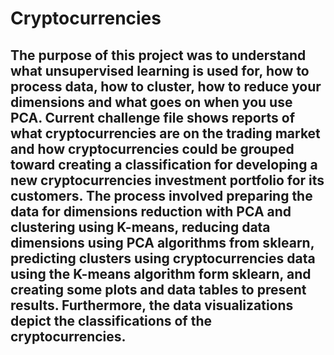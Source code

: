 # Cryptocurrencies

## The purpose of this project was to understand what unsupervised learning is used for, how to process data, how to cluster, how to reduce your dimensions and what goes on when you use PCA. Current challenge file shows reports of what cryptocurrencies are on the trading market and how cryptocurrencies could be grouped toward creating a classification for developing a new cryptocurrencies investment portfolio for its customers. The process involved preparing the data for dimensions reduction with PCA and clustering using K-means, reducing data dimensions using PCA algorithms from sklearn, predicting clusters using cryptocurrencies data using the K-means algorithm form sklearn, and creating some plots and data tables to present results. Furthermore, the data visualizations depict the classifications of the cryptocurrencies. 

